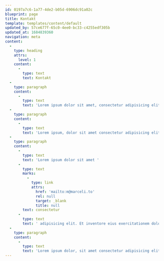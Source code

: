 ```yaml
---
id: 0197a7c6-1a77-4de2-b05d-6906dc91a02c
blueprint: page
title: Kontakt
template: templates/content/default
updated_by: 57ce677f-65c0-4ee0-bc33-c4255edf305b
updated_at: 1684839360
navigation: meta
content:
  -
    type: heading
    attrs:
      level: 1
    content:
      -
        type: text
        text: Kontakt
  -
    type: paragraph
    content:
      -
        type: text
        text: 'Lorem ipsum dolor sit amet, consectetur adipisicing elit. Rem ex omnis neque, delectus, porro dignissimos veniam vero quo tempore eos corrupti autem tenetur laboriosam sint inventore nihil, unde dolor cupiditate?'
  -
    type: paragraph
    content:
      -
        type: text
        text: 'Lorem ipsum, dolor sit amet consectetur adipisicing elit. Dolorem quasi laborum saepe obcaecati voluptas, voluptate, dolor fuga rerum tempora necessitatibus ullam itaque illo at cumque minus, quis explicabo dignissimos eligendi?'
  -
    type: paragraph
    content:
      -
        type: text
        text: 'Lorem ipsum dolor sit amet '
      -
        type: text
        marks:
          -
            type: link
            attrs:
              href: 'mailto:m@marceli.to'
              rel: null
              target: _blank
              title: null
        text: consectetur
      -
        type: text
        text: ' adipisicing elit. Et inventore eius exercitationem dolorum fugiat necessitatibus eveniet aliquid sequi non pariatur nisi ratione a obcaecati cum alias quam, natus qui facilis.'
  -
    type: paragraph
    content:
      -
        type: text
        text: 'Lorem ipsum dolor, sit amet consectetur adipisicing elit. Quam, aliquam nobis! Quis, blanditiis incidunt debitis aspernatur veritatis, dignissimos odit veniam necessitatibus eaque cum fugiat vero atque perspiciatis voluptate totam? Unde.'
---
```

